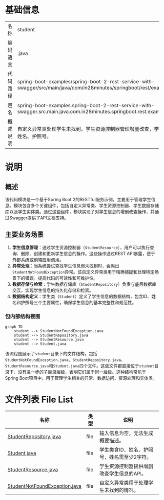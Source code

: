 # 基础信息

|      |      |
|------|------|
| 名称 | student |
| 编码语言 | .java |
| 代码路径 | spring-boot-examples/spring-boot-2-rest-service-with-swagger/src/main/java/com/in28minutes/springboot/rest/example/student |
| 包名 | spring-boot-examples.spring-boot-2-rest-service-with-swagger.src.main.java.com.in28minutes.springboot.rest.example.student |
| 概述说明 | 自定义异常类处理学生未找到，学生资源控制器管理增删改查，学生类存储ID、姓名、护照号。 |

# 说明

## 概述
该代码模块是一个基于Spring Boot 2的RESTful服务示例，主要用于管理学生信息。模块包含多个关键组件，包括自定义异常类、学生资源控制器、学生数据存储库以及学生实体类。通过这些组件，模块实现了对学生信息的增删改查操作，并通过Swagger提供了API文档支持。

## 主要业务场景
1. **学生信息管理**：通过学生资源控制器（`StudentResource`），用户可以执行查询、删除、创建和更新学生信息的操作。这些操作通过REST API暴露，便于外部系统或前端应用调用。
2. **异常处理**：当系统尝试查找学生信息但未找到时，会抛出`StudentNotFoundException`异常。该自定义异常类用于精确捕捉和处理特定场景下的错误，提高代码的可读性和可维护性。
3. **数据存储与检索**：学生数据存储库（`StudentRepository`）负责与底层数据库交互，实现学生信息的持久化存储和检索。
4. **数据结构定义**：学生类（`Student`）定义了学生信息的数据结构，包含ID、姓名和护照号三个主要属性，确保学生信息的基本完整性和规范性。


### 包内部结构视图

```mermaid
graph TD
    student --> StudentNotFoundException.java
    student --> StudentRepository.java
    student --> StudentResource.java
    student --> Student.java
```

该流程图展示了`student`目录下的文件结构，包括`StudentNotFoundException.java`、`StudentRepository.java`、`StudentResource.java`和`Student.java`四个文件。这些文件都直接位于`student`目录下，没有进一步的子目录层级，表明它们属于同一层级。这种结构常见于Spring Boot项目中，用于管理学生相关的异常、数据访问、资源处理和实体类。

# 文件列表 File List

| 名称   | 类型  | 说明 |
|-------|------|-------------|
| [StudentRepository.java](StudentRepository.md) | file | 输入信息为空，无法生成概要描述。 |
| [Student.java](Student.md) | file | 学生类含ID、姓名、护照号，姓名需至少2字符。 |
| [StudentResource.java](StudentResource.md) | file | 学生资源控制器提供增删改查学生信息的API。 |
| [StudentNotFoundException.java](StudentNotFoundException.md) | file | 自定义异常类用于处理学生未找到的情况。 |


